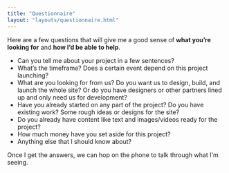 ```yaml
---
title: "Questionnaire"
layout: "layouts/questionnaire.html"
---
```


Here are a few questions that will give me a good sense of **what you’re looking for** and **how I’d be able to&nbsp;help**.

- Can you tell me about your project in a few sentences?
- What’s the timeframe? Does a certain event depend on this project launching?
- What are you looking for from us? Do you want us to design, build, and launch the whole site? Or do you have designers or other partners lined up and only need us for development?
- Have you already started on any part of the project? Do you have existing work? Some rough ideas or designs for the&nbsp;site?
- Do you already have content like text and images/videos ready for the project?
- How much money have you set aside for this project?
- Anything else that I should know about?

Once I get the answers, we can hop on the phone to talk through what I'm seeing.
